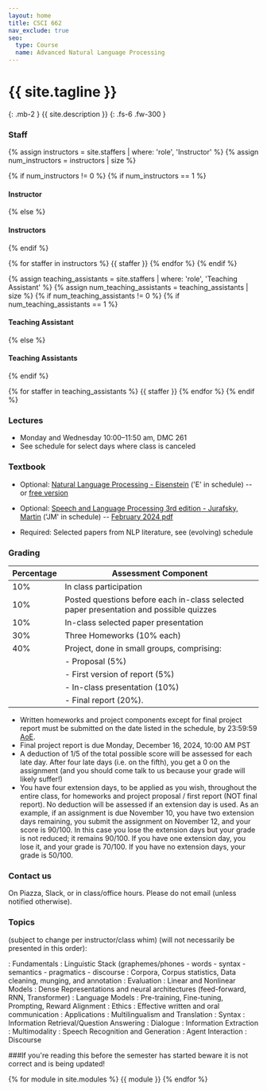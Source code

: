 ```yaml
---
layout: home
title: CSCI 662
nav_exclude: true
seo:
  type: Course
  name: Advanced Natural Language Processing
---
```


# {{ site.tagline }}
{: .mb-2 }
{{ site.description }}
{: .fs-6 .fw-300 }

### Staff

{% assign instructors = site.staffers | where: 'role', 'Instructor' %}
{% assign num_instructors = instructors | size %}

{% if num_instructors != 0 %}
{% if num_instructors == 1 %}
#### Instructor
{% else %}
#### Instructors
{% endif %}


{% for staffer in instructors %}
{{ staffer }}
{% endfor %}
{% endif %}

{% assign teaching_assistants = site.staffers | where: 'role', 'Teaching Assistant' %}
{% assign num_teaching_assistants = teaching_assistants | size %}
{% if num_teaching_assistants != 0 %}
{% if num_teaching_assistants == 1 %}
#### Teaching Assistant
{% else %}
#### Teaching Assistants
{% endif %}


{% for staffer in teaching_assistants %}
{{ staffer }}
{% endfor %}
{% endif %}

### Lectures 
- Monday and Wednesday 10:00–11:50 am, DMC 261
- See schedule for select days where class is canceled

### Textbook
- Optional: [Natural Language Processing - Eisenstein](https://mitpress.mit.edu/books/introduction-natural-language-processing) ('E' in schedule)
-- or [free version](https://github.com/jacobeisenstein/gt-nlp-class/blob/master/notes/eisenstein-nlp-notes.pdf)


- Optional: [Speech and Language Processing 3rd edition - Jurafsky, Martin](https://web.stanford.edu/~jurafsky/slp3/) ('JM' in schedule)
-- [February 2024 pdf](https://web.stanford.edu/~jurafsky/slp3/ed3bookfeb3_2024.pdf)

- Required: Selected papers from NLP literature, see (evolving) schedule

### Grading

| Percentage | Assessment Component                                              |
|------------|-------------------------------------------------------------------|
| 10%        | In class participation                                            |
| 10%        | Posted questions before each in-class selected paper presentation and possible quizzes |
| 10%        | In-class selected paper presentation                              |
| 30%        | Three Homeworks (10% each)                                        |
| 40%        | Project, done in small groups, comprising:                        |
|            | - Proposal (5%)                                                   |
|            | - First version of report (5%)                                    |
|            | - In-class presentation (10%)                                     |
|            | - Final report (20%).                                             |

- Written homeworks and project components except for final project report must be submitted on the date listed in the schedule, by 23:59:59 [AoE](https://www.timeanddate.com/worldclock/converter.html). 
- Final project report is due Monday, December 16, 2024, 10:00 AM PST 
- A deduction of 1/5 of the total possible score will be assessed for each late day. After four late days (i.e. on the fifth), you get a 0 on the assignment (and you should come talk to us because your grade will likely suffer!) 
- You have four extension days, to be applied as you wish, throughout the entire class, for homeworks and project proposal / first report (NOT final report). No deduction will be assessed if an extension day is used. As an example, if an assignment is due November 10, you have two extension days remaining, you submit the assignment on November 12, and your score is 90/100. In this case you lose the extension days but your grade is not reduced; it remains 90/100. If you have one extension day, you lose it, and your grade is 70/100. If you have no extension days, your grade is 50/100.

### Contact us

On Piazza, Slack, or in class/office hours. Please do not email (unless notified otherwise).

### Topics 
(subject to change per instructor/class whim) (will not necessarily be presented in this order):

  : Fundamentals
    : Linguistic Stack (graphemes/phones - words - syntax - semantics - pragmatics - discourse
    : Corpora, Corpus statistics, Data cleaning, munging, and annotation
    : Evaluation
    : Linear and Nonlinear Models
    : Dense Representations and neural architectures (feed-forward, RNN, Transformer)
    : Language Models
    : Pre-training, Fine-tuning, Prompting, Reward Alignment
    : Ethics
    : Effective written and oral communication
  : Applications
    : Multilingualism and Translation
    : Syntax
    : Information Retrieval/Question Answering
    : Dialogue
    : Information Extraction
    : Multimodality
    : Speech Recognition and Generation
    : Agent Interaction
    : Discourse

###If you're reading this before the semester has started beware it is not correct and is being updated!

{% for module in site.modules %}
{{ module }}
{% endfor %}
